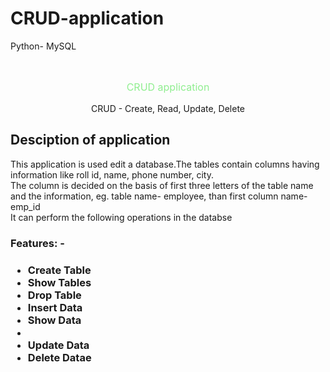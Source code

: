 # CRUD-application
Python- MySQL

<br>

<p align="center" style="font-size:16px; color:lightgreen;"> 
CRUD application </p>

<p align="center"> CRUD - Create, Read, Update, Delete  </p>
 
<h2>Desciption of application</h2>
 
This application is used edit a database.The tables contain columns having information like roll id, name, phone number, city.<br>
The column is decided on the basis of first three letters of the table name and the information, eg. table name- employee, than first column name- emp_id
<br>
It can perform the following operations in the databse
<br>

<h3>Features: - <h3>
 <ul>
  <li> Create Table </li>
          <li>   Show Tables</li>
       <li>      Drop Table</li>
        <li>     Insert Data</li>
        <li>     Show Data</li>
          <li><li>   Update Data</li>
         <li>    Delete Datae</li>
 </ul>
